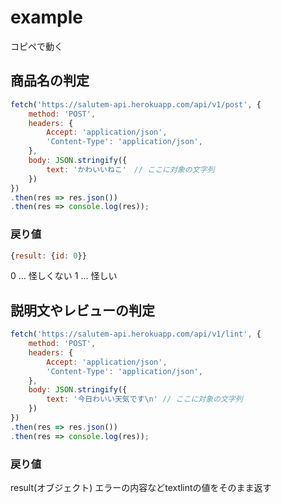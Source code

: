 # example

コピペで動く

## 商品名の判定

```js
fetch('https://salutem-api.herokuapp.com/api/v1/post', {
	method: 'POST',
	headers: {
		Accept: 'application/json',
		'Content-Type': 'application/json',
	},
	body: JSON.stringify({
		text: 'かわいいねこ'　// ここに対象の文字列
	})
})
.then(res => res.json())
.then(res => console.log(res));
```

### 戻り値

```js
{result: {id: 0}}
```

0 ... 怪しくない
1 ... 怪しい

## 説明文やレビューの判定

```js
fetch('https://salutem-api.herokuapp.com/api/v1/lint', {
	method: 'POST',
	headers: {
		Accept: 'application/json',
		'Content-Type': 'application/json',
	},
	body: JSON.stringify({
		text: '今日わいい天気です\n' // ここに対象の文字列
	})
})
.then(res => res.json())
.then(res => console.log(res));
```

### 戻り値

result(オブジェクト)
エラーの内容などtextlintの値をそのまま返す


